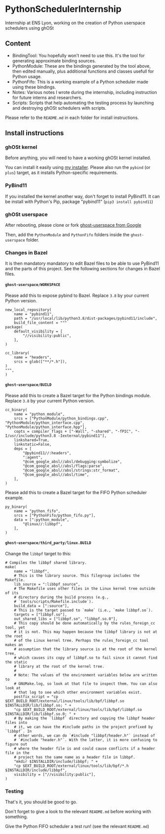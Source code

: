 # PythonSchedulerInternship

Internship at ENS Lyon, working on the creation of Python userspace schedulers using ghOSt

## Content

* BindingTool: You hopefully won't need to use this. It's the tool for generating approximate binding sources.
* PythonModule: These are the bindings generated by the tool above, then edited manually, plus additional functions and classes usefull for Python usage.
* PythonFifo: This is a working example of a Python scheduler made using these bindings.
* Notes: Various notes I wrote during the internship, including instruction for future interns and researchers.
* Scripts: Scripts that help automating the testing process by launching and destroying ghOSt schedulers with scripts.

Please refer to the `README.md` in each folder for install instructions.

## Install instructions

### ghOSt kernel

Before anything, you will need to have a working ghOSt kernel installed.

You can install it easily using [my installer](https://github.com/Swire42/ghost-installer).
Please also run the `pybind` (or `plus`) target, as it installs Python-specific requirements.

### PyBind11

If you installed the kernel another way, don't forget to install PyBind11.
It can be install with Python's Pip, package "pybind11" (`pip3 install pybind11`)

### ghOSt userspace

After rebooting, please clone or fork [ghost-userspace from Google](https://github.com/google/ghost-userspace)

Then, add the `PythonModule` and `PythonFifo` folders inside the `ghost-userspace` folder.

### Changes in Bazel

It is then mandatory mandatory to edit Bazel files to be able to use PyBind11 and the parts of this project. See the following sections for changes in Bazel files.

#### `ghost-userspace/WORKSPACE`

Please add this to expose pybind to Bazel.
Replace `3.8` by your current Python version.

```
new_local_repository(
    name = "pybind11",
    path = "/usr/local/lib/python3.8/dist-packages/pybind11/include",
    build_file_content = """
package(
    default_visibility = [
        "//visibility:public",
    ],
)

cc_library(
    name = "headers",
    srcs = glob(["**/*.h"]),
)
""",
)
```

#### `ghost-userspace/BUILD`

Please add this to create a Bazel target for the Python bindings module.
Replace `3.8` by your current Python version.

```
cc_binary(
    name = "python_module",
    srcs = ["PythonModule/python_bindings.cpp", "PythonModule/python_interface.cpp", "PythonModule/python_interface.hpp"],
    copts = compiler_flags + ["-Wall", "-shared", "-fPIC", "-I/usr/include/python3.8 -Iexternal/pybind11"],
    linkshared=True,
    linkstatic=False,
    deps = [
        "@pybind11//:headers",
        ":agent",
        "@com_google_absl//absl/debugging:symbolize",
        "@com_google_absl//absl/flags:parse",
        "@com_google_absl//absl/strings:str_format",
        "@com_google_absl//absl/time",
    ],
)
```

Please add this to create a Bazel target for the FIFO Python scheduler example.

```
py_binary(
    name = "python_fifo",
    srcs = ["PythonFifo/python_fifo.py"],
    data = [":python_module",
        "@linux//:libbpf",
    ],
)
```

#### `ghost-userspace/third_party/linux.BUILD`

Change the `libbpf` target to this:

```
# Compiles the libbpf shared library.
make(
    name = "libbpf",
    # This is the library source. This filegroup includes the Makefile.
    lib_source = ":libbpf_source",
    # The Makefile uses other files in the Linux kernel tree outside of its
    # directory during the build process (e.g.,
    # `tools/scripts/Makefile.include`).
    build_data = [":source"],
    # This is the target passed to `make` (i.e., `make libbpf.so`).
    targets = ["libbpf.so"],
    out_shared_libs = ["libbpf.so", "libbpf.so.0"],
    # This copy should be done automatically by the rules_foreign_cc tool, yet
    # it is not. This may happen because the libbpf library is not at the root
    # of the Linux kernel tree. Perhaps the rules_foreign_cc tool makes an
    # assumption that the library source is at the root of the kernel tree,
    # which causes its copy of libbpf.so to fail since it cannot find the static
    # library at the root of the kernel tree.
    #
    # Note: The values of the environment variables below are written to
    # GNUMake.log, so look at that file to inspect them. You can also look at
    # that log to see which other environment variables exist.
    postfix_script = "cp $EXT_BUILD_ROOT/external/linux/tools/lib/bpf/libbpf.so $INSTALLDIR/lib/libbpf.so; " +
    "cp $EXT_BUILD_ROOT/external/linux/tools/lib/bpf/libbpf.so $INSTALLDIR/lib/libbpf.so.0; " +
    # By making the `libbpf` directory and copying the libbpf header files into
    # it, we can have the #include paths in the project prefixed by `libbpf`. In
    # other words, we can do `#include "libbpf/header.h"` instead of
    # `#include "header.h"`. With the latter, it is more confusing to figure out
    # where the header file is and could cause conflicts if a header file in the
    # project has the same name as a header file in libbpf.
    "mkdir $INSTALLDIR/include/libbpf; " +
    "cp $EXT_BUILD_ROOT/external/linux/tools/lib/bpf/*.h $INSTALLDIR/include/libbpf",
    visibility = ["//visibility:public"],
)
```

### Testing

That's it, you should be good to go.

Don't forget to give a look to the relevant `README.md` before working with something.

Give the Python FIFO scheduler a test run! (see the relevant `README.md`)
